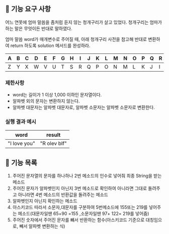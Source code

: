 ## 🚀 기능 요구 사항

어느 연못에 엄마 말씀을 좀처럼 듣지 않는 청개구리가 살고 있었다. 청개구리는 엄마가 하는 말은 무엇이든 반대로 말하였다.

엄마 말씀 word가 매개변수로 주어질 때, 아래 청개구리 사전을 참고해 반대로 변환하여 return 하도록 solution 메서드를 완성하라.

| A | B | C | D | E | F | G | H | I | J | K | L | M | N | O | P | Q | R | S | T | U | V | W | X | Y | Z |
| --- | --- | --- | --- | --- | --- | --- | --- | --- | --- | --- | --- | --- | --- | --- | --- | --- | --- | --- | --- | --- | --- | --- | --- | --- | --- |
| Z | Y | X | W | V | U | T | S | R | Q | P | O | N | M | L | K | J | I | H | G | F | E | D | C | B | A |

### 제한사항

- word는 길이가 1 이상 1,000 이하인 문자열이다.
- 알파벳 외의 문자는 변환하지 않는다.
- 알파벳 대문자는 알파벳 대문자로, 알파벳 소문자는 알파벳 소문자로 변환한다.

### 실행 결과 예시

| word | result |
| --- | --- |
| "I love you" | "R olev blf" |



## 🚀 기능 목록
1. 주어진 문자열의 문자를 하나하나 2번 메소드의 인수로 넣어줘 최종 String을 받는 메소드
2. 주어진 문자가 알파벳인지 아닌지 3번 메소드로 확인하여 아니라면 그대로 돌려주고 아니라면 4번 메소드의 반환값을 돌려주는 메소드
3. 알파벳인지 아닌지 확인하는 메소드
4. 아스키코드 따라서 소문자,대문자를 구분하여 5번메소드에 155또는 219를 넣어주는 메소드(대문자일땐 65+90 =155 ,소문자일땐 97+ 122= 219를 넣어줌)
5. 주어진 숫자에서 주어진 문자를 뺴서 반환하는 함수(아스키코드 기준으로 대칭임으로, 빼서 알파벳 변환하는 식)
